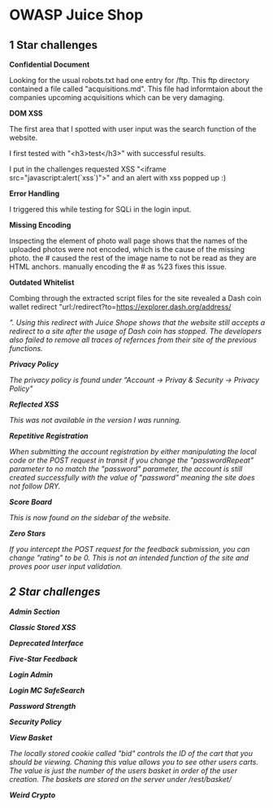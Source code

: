 # OWASP Juice Shop


## 1 Star challenges

**Confidential Document**

Looking for the usual robots.txt had one entry for /ftp. This ftp directory contained a file called "acquisitions.md". This file had informtaion about the companies upcoming acquisitions which can be very damaging.

**DOM XSS**

 The first area that I spotted with user input was the search function of the website. 
 
 I first tested with "\<h3>test\</h3>" with successful results. 
 
 I put in the challenges requested XSS "\<iframe src="javascript:alert(\`xss\`)">" and an alert with xss popped up :)
  

**Error Handling**

I triggered this while testing for SQLi in the login input. 

**Missing Encoding**

Inspecting the element of photo wall page shows that the names of the uploaded photos were not encoded, which is the cause of the missing photo. the # caused the rest of the image name to not be read as they are HTML anchors. manually encoding the # as %23 fixes this issue.

**Outdated Whitelist**

Combing through the extracted script files for the site revealed a Dash coin wallet redirect "url:/redirect?to=https://explorer.dash.org/address/<address>". Using this redirect with Juice Shope shows that the website still accepts a redirect to a site after the usage of Dash coin has stopped. The developers also failed to remove all traces of refernces from their site of the previous functions.

**Privacy Policy**

The privacy policy is found under "Account -> Privay & Security -> Privacy Policy"

**Reflected XSS**

This was not available in the version I was running. 

**Repetitive Registration**

When submitting the account registration by either manipulating the local code or the POST request in transit if you change the "passwordRepeat" parameter to no match the "password" parameter, the account is still created successfully with the value of "password" meaning the site does not follow DRY. 

**Score Board**

This is *now* found on the sidebar of the website.

**Zero Stars**

If you intercept the POST request for the feedback submission, you can change "rating" to be 0. This is not an intended function of the site and proves poor user input validation.


## 2 Star challenges

**Admin Section**

**Classic Stored XSS**

**Deprecated Interface**

**Five-Star Feedback**

**Login Admin**

**Login MC SafeSearch**

**Password Strength**

**Security Policy**

**View Basket**

The locally stored cookie called "bid" controls the ID of the cart that you should be viewing. Chaning this value allows you to see other users carts. The value is just the number of the users basket in order of the user creation. The baskets are stored on the server under /rest/basket/<bid>

**Weird Crypto**
